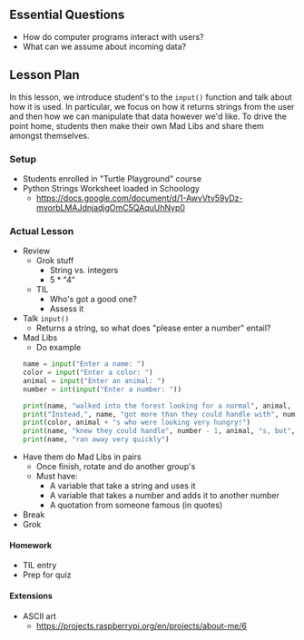 ## Essential Questions

- How do computer programs interact with users?
- What can we assume about incoming data?

## Lesson Plan

In this lesson, we introduce student's to the `input()` function and talk about
how it is used. In particular, we focus on how it returns strings from the user
and then how we can manipulate that data however we'd like. To drive the point
home, students then make their own Mad Libs and share them amongst themselves.

### Setup

- Students enrolled in "Turtle Playground" course
- Python Strings Worksheet loaded in Schoology
    - https://docs.google.com/document/d/1-AwvVtv59yDz-mvorbLMAJdnjadjgOmC5QAquUhNyp0

### Actual Lesson

- Review
    - Grok stuff
        - String vs. integers
        - 5 * "4"
    - TIL
        - Who's got a good one?
        - Assess it
- Talk `input()`
    - Returns a string, so what does "please enter a number" entail?
- Mad Libs
    - Do example
    ```python
    name = input("Enter a name: ")
    color = input("Enter a color: ")
    animal = input("Enter an animal: ")
    number = int(input("Enter a number: "))

    print(name, "walked into the forest looking for a normal", animal, ".")
    print("Instead,", name, "got more than they could handle with", number)
    print(color, animal + "s who were looking very hungry!")
    print(name, "knew they could handle", number - 1, animal, "s, but", number, "was one too many")
    print(name, "ran away very quickly")
    ```
- Have them do Mad Libs in pairs
    - Once finish, rotate and do another group's
    - Must have:
        - A variable that take a string and uses it
        - A variable that takes a number and adds it to another number
        - A quotation from someone famous (in quotes)
- Break
- Grok

#### Homework

- TIL entry
- Prep for quiz

#### Extensions

- ASCII art
    - https://projects.raspberrypi.org/en/projects/about-me/6
